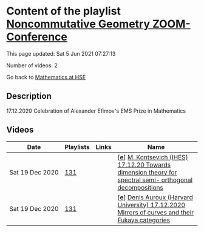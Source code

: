 # Content of the playlist [Noncommutative Geometry ZOOM-Conference](https://youtube.com/playlist?list=PLq3E5oubNNoD9w1QqXuxsnurpHL3TP7hT)

This page updated: Sat 5 Jun 2021 07:27:13

Number of videos: 2

Go back to [Mathematics at HSE](./README.md)

## Description

17.12.2020 Celebration of Alexander Efimov's EMS Prize in Mathematics

## Videos

|Date|Playlists|Links|Name|
|---|---|---|---|
| Sat&nbsp;19&nbsp;Dec&nbsp;2020 | [131](./playlists/131.md "Noncommutative Geometry ZOOM-Conference") |  | [[**e**](https://studio.youtube.com/video/hNiG64KGwpA/edit)] [M. Kontsevich (IHES) 17.12.20 Towards dimension theory for spectral semi- orthogonal decompositions](https://youtube.com/watch?v=hNiG64KGwpA&list=PLq3E5oubNNoD9w1QqXuxsnurpHL3TP7hT "Noncommutative Geometry ZOOM-Conference 17.12.2020 Celebration of Alexander Efimov's EMS Prize in Mathematics") |
| Sat&nbsp;19&nbsp;Dec&nbsp;2020 | [131](./playlists/131.md "Noncommutative Geometry ZOOM-Conference") |  | [[**e**](https://studio.youtube.com/video/ANUxh7LGX84/edit)] [Denis Auroux (Harvard University) 17.12.2020 Mirrors of curves and their Fukaya categories](https://youtube.com/watch?v=ANUxh7LGX84&list=PLq3E5oubNNoD9w1QqXuxsnurpHL3TP7hT "Noncommutative Geometry Conference - 17.12.2020 Celebration of Alexander Efimov's EMS Prize in Mathematics") |
